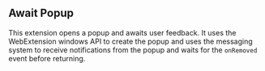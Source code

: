 ## Await Popup

This extension opens a popup and awaits user feedback. It uses the WebExtension windows API to create the popup and uses the messaging system to receive notifications from the popup and waits for the `onRemoved` event before returning.
